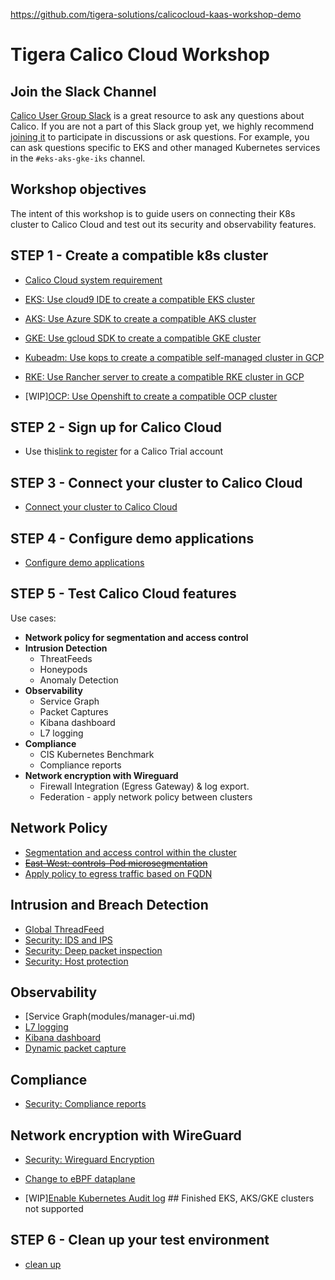 https://github.com/tigera-solutions/calicocloud-kaas-workshop-demo

# Tigera Calico Cloud Workshop

## Join the Slack Channel

[Calico User Group Slack](https://slack.projectcalico.org/) is a great resource to ask any questions about Calico. If you are not a part of this Slack group yet, we highly recommend [joining it](https://slack.projectcalico.org/) to participate in discussions or ask questions. For example, you can ask questions specific to EKS and other managed Kubernetes services in the `#eks-aks-gke-iks` channel.

## Workshop objectives

The intent of this workshop is to guide users on connecting their K8s cluster to Calico Cloud and test out its security and observability features.

## STEP 1 - Create a compatible k8s cluster 

  - [Calico Cloud system requirement](https://docs.calicocloud.io/get-started/connect/)

  - [EKS: Use cloud9 IDE to create a compatible EKS cluster](modules/creating-eks-cluster.md)
  - [AKS: Use Azure SDK to create a compatible AKS cluster](modules/creating-aks-cluster.md)
  - [GKE: Use gcloud SDK to create a compatible GKE cluster](modules/creating-gke-cluster.md)

  - [Kubeadm: Use kops to create a compatible self-managed cluster in GCP](modules/creating-kubeadm-cluster.md)
  - [RKE: Use Rancher server to create a compatible RKE cluster in GCP](modules/creating-rke-cluster.md)
  - [WIP][OCP: Use Openshift to create a compatible OCP cluster](modules/creating-ocp-cluster.md)


## STEP 2 - Sign up for Calico Cloud  

  - Use this[link to register](https://www.calicocloud.io/) for a Calico Trial account

## STEP 3 - Connect your cluster to Calico Cloud

  - [Connect your cluster to Calico Cloud](modules/joining-calico-cloud.md)

## STEP 4 - Configure demo applications

  - [Configure demo applications](modules/configuring-demo-apps.md)

## STEP 5 - Test Calico Cloud features

Use cases:

  - **Network policy for segmentation and access control**
  - **Intrusion Detection**
    - ThreatFeeds
    - Honeypods
    - Anomaly Detection
  - **Observability**
    - Service Graph
    - Packet Captures
    - Kibana dashboard
    - L7 logging
  - **Compliance**
    - CIS Kubernetes Benchmark
    - Compliance reports
  - **Network encryption with Wireguard**
    - Firewall Integration (Egress Gateway)  & log export.
    - Federation - apply network policy between clusters

## Network Policy

- [Segmentation and access control within the cluster](modules/app-service-control.md)
- [~~East-West: controls-Pod microsegmentation~~](modules/pod-microsegmentation.md)
- [Apply policy to egress traffic based on FQDN](modules/dns-egress-controls.md)

## Intrusion and Breach Detection

- [Global ThreadFeed](modules/global-threadfeed.md)
- [Security: IDS and IPS](modules/intrusion-detection-protection.md)
- [Security: Deep packet inspection](modules/deep-packet-inspection.md) 
- [Security: Host protection](modules/host-protection.md) 

## Observability

- [Service Graph(modules/manager-ui.md)
- [L7 logging](modules/enable-l7-visibility.md) 
- [Kibana dashboard](modules/kibana-dashboard.md)
- [Dynamic packet capture](modules/dynamic-packet-capture.md) 

## Compliance

 - [Security: Compliance reports](modules/compliance-reports.md) 


## Network encryption with WireGuard

- [Security: Wireguard Encryption](modules/encryption.md) 

- [Change to eBPF dataplane](modules/ebpf-dataplane.md) 
- [WIP][Enable Kubernetes Audit log](modules/audit-log.md) ## Finished EKS, AKS/GKE clusters not supported


## STEP 6 - Clean up your test environment

- [clean up](modules/clean-up.md)